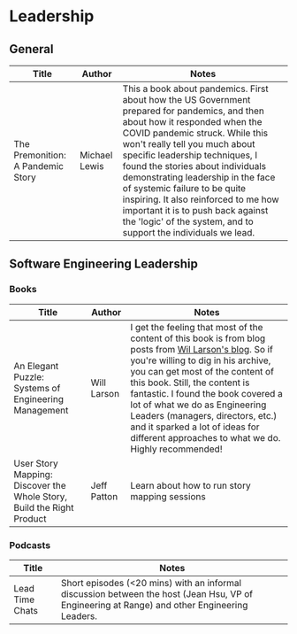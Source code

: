 # Leadership

## General

| Title | Author | Notes | 
| ----- | ------ | ----- | 
| The Premonition: A Pandemic Story | Michael Lewis | This a book about pandemics. First about how the US Government prepared for pandemics, and then about how it responded when the COVID pandemic struck. While this won't really tell you much about specific leadership techniques, I found the stories about individuals demonstrating leadership in the face of systemic failure to be quite inspiring. It also reinforced to me how important it is to push back against the 'logic' of the system, and to support the individuals we lead. | 

## Software Engineering Leadership

### Books

| Title | Author | Notes | 
| ----- | ------ | ----- | 
| An Elegant Puzzle: Systems of Engineering Management | Will Larson | I get the feeling that most of the content of this book is from blog posts from [Wil Larson's blog](https://lethain.com/). So if you're willing to dig in his archive, you can get most of the content of this book. Still, the content is fantastic. I found the book covered a lot of what we do as Engineering Leaders (managers, directors, etc.) and it sparked a lot of ideas for different approaches to what we do. Highly recommended! |
| User Story Mapping: Discover the Whole Story, Build the Right Product  | Jeff Patton | Learn about how to run story mapping sessions | 

### Podcasts
| Title | Notes | 
| ----- | ----- | 
| Lead Time Chats | Short episodes (<20 mins) with an informal discussion between the host (Jean Hsu, VP of Engineering at Range) and other Engineering Leaders. | 
